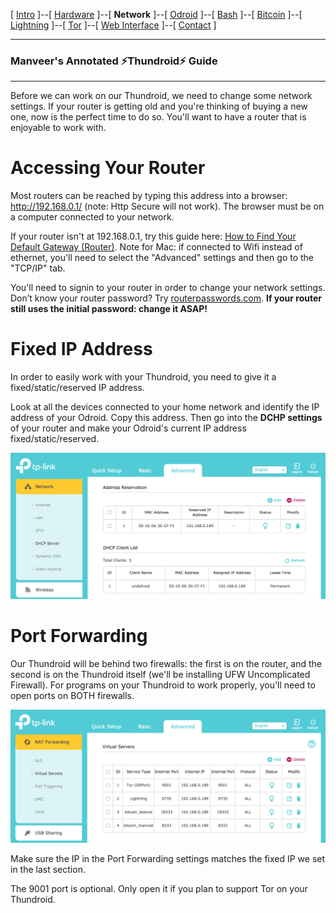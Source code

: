 [ [Intro](README.md) ]--[ [Hardware](thundroid_01_hardware.md) ]--[ **Network** ]--[ [Odroid](thundroid_03_odroid.md) ]--[ [Bash](thundroid_04_bash.md) ]--[ [Bitcoin](thundroid_05_bitcoin.md) ]--[ [Lightning](thundroid_06_lnd.md) ]--[ [Tor](thundroid_07_tor.md) ]--[ [Web Interface](thundroid_08_webinterface.md) ]--[ [Contact](thundroid_09_contact.md) ]

--------
### Manveer's Annotated :zap:Thundroid:zap: Guide
--------

Before we can work on our Thundroid, we need to change some network settings. If your router is getting old and you're thinking of buying a new one, now is the perfect time to do so. You'll want to have a router that is enjoyable to work with.

# Accessing Your Router
Most routers can be reached by typing this address into a browser: http://192.168.0.1/ (note: Http Secure will not work). The browser must be on a computer connected to your network.

If your router isn't at 192.168.0.1, try this guide here: [How to Find Your Default Gateway (Router)](http://www.noip.com/support/knowledgebase/finding-your-default-gateway/). Note for Mac: if connected to Wifi instead of ethernet, you'll need to select the "Advanced" settings and then go to the "TCP/IP" tab.

You'll need to signin to your router in order to change your network settings. Don’t know your router password? Try [routerpasswords.com](http://routerpasswords.com/). **If your router still uses the initial password: change it ASAP!**


# Fixed IP Address
In order to easily work with your Thundroid, you need to give it a fixed/static/reserved IP address. 

Look at all the devices connected to your home network and identify the IP address of your Odroid. Copy this address. Then go into the **DCHP settings** of your router and make your Odroid's current IP address fixed/static/reserved.

![Fixed IP on TP-Link Router](images/tp-link-fixed-ip.png)


# Port Forwarding
Our Thundroid will be behind two firewalls: the first is on the router, and the second is on the Thundroid itself (we'll be installing UFW Uncomplicated Firewall). For programs on your Thundroid to work properly, you'll need to open ports on BOTH firewalls.

![Port Forwarding on TP-Link Router](images/tp-link-port-forwarding.png)

Make sure the IP in the Port Forwarding settings matches the fixed IP we set in the last section.

The 9001 port is optional. Only open it if you plan to support Tor on your Thundroid.
